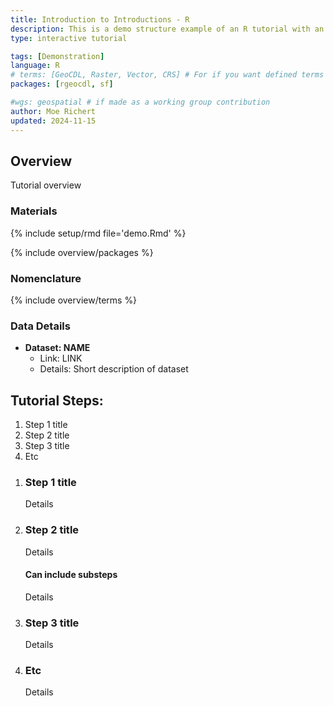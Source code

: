 ```yaml
---
title: Introduction to Introductions - R
description: This is a demo structure example of an R tutorial with an introduction
type: interactive tutorial

tags: [Demonstration]
language: R
# terms: [GeoCDL, Raster, Vector, CRS] # For if you want defined terms that are not your tags
packages: [rgeocdl, sf]

#wgs: geospatial # if made as a working group contribution
author: Moe Richert
updated: 2024-11-15
---
```



## Overview

Tutorial overview

### Materials

{% include setup/rmd file='demo.Rmd' %}

{% include overview/packages %}

### Nomenclature

{% include overview/terms %}

### Data Details

* **Dataset: NAME**
  * Link: LINK
  * Details: Short description of dataset

## Tutorial Steps:
1. Step 1 title
1. Step 2 title 
1. Step 3 title 
1. Etc

<ol class="usa-process-list">
<li class="usa-process-list__item"  markdown='1'>  

### Step 1 title

Details

</li>
<li class="usa-process-list__item"  markdown='1'>  

### Step 2 title 

Details

#### Can include substeps

Details

</li>
<li class="usa-process-list__item"  markdown='1'>  

### Step 3 title 

Details

</li>
<li class="usa-process-list__item"  markdown='1'>  

### Etc

Details

</li>
</ol>